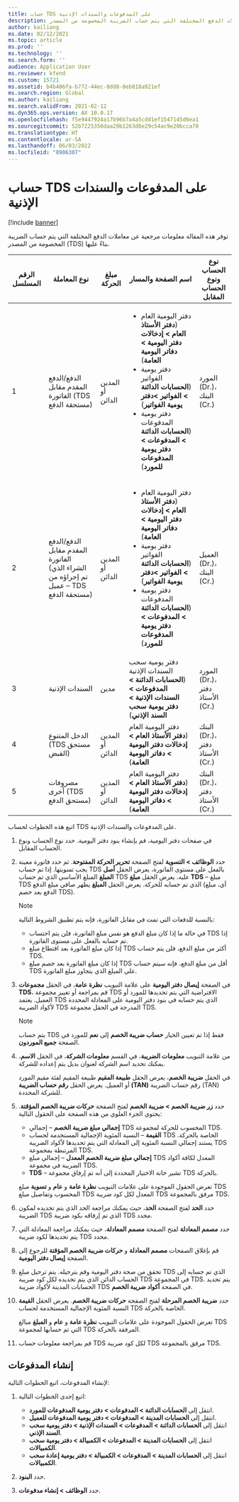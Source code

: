 ```yaml
---
title: حساب TDS على المدفوعات والسندات الإذنية
description: توفر هذه المقالة معلومات مرجعية عن معاملات الدفع المختلفة التي يتم حساب الضريبة المخصومة من المصدر (TDS) بناءً عليها.
author: kailiang
ms.date: 02/12/2021
ms.topic: article
ms.prod: ''
ms.technology: ''
ms.search.form: ''
audience: Application User
ms.reviewer: kfend
ms.custom: 15721
ms.assetid: b4b406fa-b772-44ec-8dd8-8eb818a921ef
ms.search.region: Global
ms.author: kailiang
ms.search.validFrom: 2021-02-12
ms.dyn365.ops.version: AX 10.0.17
ms.openlocfilehash: f5e9447924a17b96b7a4a5cdd1ef1547145d6ea1
ms.sourcegitcommit: 52b7225350daa29b1263d8e29c54ac9e20bcca70
ms.translationtype: HT
ms.contentlocale: ar-SA
ms.lasthandoff: 06/03/2022
ms.locfileid: "8906307"
---
```

# <a name="tds-calculation-on-payments-and-promissory-notes"></a>حساب TDS على المدفوعات والسندات الإذنية

[!include [banner](../includes/banner.md)]

توفر هذه المقالة معلومات مرجعية عن معاملات الدفع المختلفة التي يتم حساب الضريبة المخصومة من المصدر (TDS) بناءً عليها.

| الرقم المسلسل | نوع المعاملة | مبلغ الحركة | اسم الصفحة والمسار | نوع الحساب ونوع الحساب المقابل |
|---------------|------------------|--------------------|--------------------|--------------------------------------|
| 1             | الدفع/الدفع المقدم مقابل الفاتورة (TDS مستحقة الدفع) | المدين أو الدائن | <ul><li>دفتر اليومية العام (**دفتر الأستاذ العام \> إدخالات دفتر اليومية \> دفاتر اليومية العامة**‬)</li><li>دفتر يومية الفواتير (**الحسابات الدائنة \> الفواتير \>دفتر يومية الفواتير**)</li><li>دفتر يومية المدفوعات (**الحسابات الدائنة \> المدفوعات \> دفتر يومية المدفوعات للمورد**)</li></ul> | المورد (Dr.)، البنك (Cr.) |
| 2             | الدفع/الدفع المقدم مقابل الفاتورة (الشراء الذي تم إجراؤه من عميل – TDS مستحقة الدفع) | المدين أو الدائن | <ul><li>دفتر اليومية العام (**دفتر الأستاذ العام \> إدخالات دفتر اليومية \> دفاتر اليومية العامة**‬)</li><li>دفتر يومية الفواتير (**الحسابات الدائنة \> الفواتير \>دفتر يومية الفواتير**)</li><li>دفتر يومية المدفوعات (**الحسابات الدائنة \> المدفوعات \> دفتر يومية المدفوعات للمورد**)</li></ul> | العميل (Dr.)، البنك (Cr.) |
| 3             | السندات الإذنية | مدين | دفتر يومية سحب السندات الإذنية (**الحسابات الدائنة \> المدفوعات \> السندات الإذنية \> دفتر يومية سحب السند الإذني**) | المورد (Dr.)، دفتر الأستاذ (Cr.) |
| 4             | الدخل المتنوع (TDS مستحق القبض) | المدين أو الدائن | دفتر اليومية العام (**دفتر الأستاذ العام \> إدخالات دفتر اليومية \> دفاتر اليومية العامة**‬) | البنك (Dr.)، دفتر الأستاذ (Cr.) |
| 5             | مصروفات أخرى (TDS مستحق الدفع) | المدين أو الدائن | دفتر اليومية العام (**دفتر الأستاذ العام \> إدخالات دفتر اليومية \> دفاتر اليومية العامة**‬) | البنك (Dr.)، دفتر الأستاذ (Cr.) |

اتبع هذه الخطوات لحساب TDS على المدفوعات والسندات الإذنية.

1. في صفحات دفتر اليومية، قم بإنشاء بنود دفتر اليومية. حدد نوع الحساب ونوع الحساب المقابل.
2. حدد **الوظائف \> التسوية** لفتح الصفحة **تحرير الحركة المفتوحة**. ثم حدد فاتورة معينة يجب تسويتها. إذا تم حساب TDS بالفعل على مستوى الفاتورة، يعرض الحقل **أصل المبلغ** المبلغ الأساسي الذي تم حساب TDS عليه. يعرض الحقل **مبلغ TDS** – مبلغ TDS الذي تم حسابه للحركة. يعرض الحقل **المبلغ** يظهر صافي مبلغ الدفع (أي، مبلغ الدفع بعد خصم TDS).

    > [!NOTE]
    > بالنسبة للدفعات التي تمت في مقابل الفاتورة، فإنه يتم تطبيق الشروط التالية:
    >
    > - في حالة ما إذا كان مبلغ الدفع هو نفس مبلغ الفاتورة، فلن يتم احتساب TDS إذا تم حسابه بالفعل على مستوى الفاتورة.
    > - إذا كان مبلغ الفاتورة بعد اقتطاع مبلغ TDS أكثر من مبلغ الدفع، فلن يتم حساب TDS.
    > - إذا كان مبلغ الفاتورة بعد خصم مبلغ TDS أقل من مبلغ الدفع، فإنه سيتم حساب TDS على المبلغ الذي يتجاوز مبلغ الفاتورة.

3. في الصفحة **إيصال دفتر اليومية** على علامة التبويب **نظرة عامة**، في الحقل **مجموعات TDS**، قم بمراجعة أو تغيير مجموعة TDS الافتراضية التي يتم تحديدها للمورد أو العميل. يعتمد TDS الذي يتم حسابه في بنود دفتر اليومية على المعادلة المحددة لأكواد الضريبة TDS المدرجة في الحقل مجموعة TDS.

    > [!NOTE]
    > يتم حساب TDS فقط إذا تم تعيين الخيار **حساب ضريبة الخصم** إلى **نعم** للمورد في الصفحة **جميع الموردون**.

4. من علامة التبويب **معلومات الضريبة**، في القسم **معلومات الشركة**، في الحقل **الاسم**، يمكنك تحديد اسم الشركة لعنوان بديل يتم إعداده للشركة.

    في الحقل **ضريبة الخصم**، يعرص الحقل **طبيعة المقيم** طبيعة المقيم لفئة مقيم المورد أو العميل. يعرض الحقل **رقم حساب الضريبة (TAN)** رقم حساب الضريبة (TAN) للشركة المحددة.

5. حدد **زر ضريبة الخصم \> ضريبة الخصم** لفتح الصفحة **حركات ضريبة الخصم المؤقتة**. يحتوي الجزء العلوي من هذه الصفحة على الحقول التالية:

    - **إجمالي مبلغ ضريبة الخصم** – إجمالي TDS المحسوب للحركة لمجموعة TDS.
    - **القيمة** – النسبة المئوية الإجمالية المستخدمة لحساب TDS الخاصة بالحركة. يستند إجمالي النسبة المئوية إلى المعادلة التي يتم تحديدها لأكواد الضريبة TDS المرتبطة بمجموعة TDS.
    - **إجمالي مبلغ ضريبة الخصم المعدل** – إجمالي مبلغ TDS المعدل لكافة أكواد الضريبة في مجموعة TDS.
    - **TDS** – تشير خانة الاختيار المحددة إلى أنه تم إرفاق مجموعة TDS بالحركة.

    تعرض الحقول الموجودة على علامات التبويب **نظرة عامة** و **عام** و **تسوية** مبلغ TDS المحسوب وتفاصيل مبلغ TDS المعدل لكل كود ضريبة TDS مرفق بالمجموعة TDS.

6. حدد **الحد** لفتح الصفحة **الحد**، حيث يمكنك مراجعة الحد الذي يتم تحديده لمكون الضريبة TDS الذي تم إرفاقه بكود ضريبة TDS محدد.
7. حدد **مصمم المعادلة** لفتح الصفحة **مصمم المعادلة**، حيث يمكنك مراجعة المعادلة التي يتم تحديدها لكود ضريبة TDS محدد.
8. قم بإغلاق الصفحات **مصمم المعادلة** و **حركات ضريبة الخصم المؤقتة** للرجوع إلى الصفحة **إيصال دفتر اليومية**.
9. تحقق من صحة دفتر اليومية وقم بترحيله. يتم ترحيل مبلغ TDS الذي تم حسابه إلى الحساب الدائن الذي يتم تحديده لكل كود ضريبة TDS في المجموعة TDS. يتم تحديد الحسابات المدينة لأكواد ضريبة TDS في الصفحة **أكواد ضريبة الخصم**.
10. حدد **ضريبة الخصم المرحلة** لفتح الصفحة **حركات ضريبة الخصم**. يعرض الحقل **القيمة** النسبة المئوية الإجمالية المستخدمة لحساب TDS الخاصة بالحركة.

    تعرض الحقول الموجودة على علامات التبويب **نظرة عامة** و **عام** و **المبلغ** مبالغ TDS التي تم حسابها لمجموعة TDS المرفقة بالحركة.

11. قم بمراجعة معلومات حساب TDS لكل كود ضريبة TDS مرفق بالمجموعة TDS.

## <a name="generate-payments"></a>إنشاء المدفوعات

لإنشاء المدفوعات، اتبع الخطوات التالية:

1. اتبع إحدى الخطوات التالية:

    - انتقل إلى **الحسابات الدائنة \> المدفوعات \> دفتر يومية المدفوعات للمورد**.
    - انتقل إلى **الحسابات المدينة \> المدفوعات \> دفتر يومية المدفوعات للعميل**.
    - انتقل إلى **الحسابات الدائنة \> المدفوعات \> السندات الإذنية \> دفتر يومية سحب السند الإذني**.
    - انتقل إلى **الحسابات المدينة \> المدفوعات \> الكمبيالة \> دفتر يومية سحب الكمبيالات**.
    - انتقل إلى **الحسابات المدينة \> المدفوعات \> الكمبيالة \> دفتر يومية إعادة سحب الكمبيالات**.

2. حدد **البنود**.
3. حدد **الوظائف \> إنشاء مدفوعات**.
